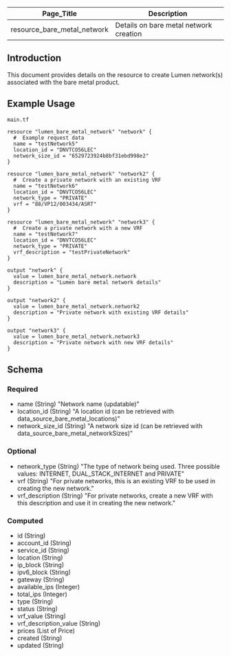 | Page_Title                  | Description                            |
|-----------------------------|----------------------------------------|
| resource_bare_metal_network | Details on bare metal network creation |

## Introduction
This document provides details on the resource to create Lumen network(s) associated with the bare metal product.

## Example Usage
`main.tf`
```hcl
resource "lumen_bare_metal_network" "network" {
  #  Example request data
  name = "testNetwork5"
  location_id = "DNVTCO56LEC"
  network_size_id = "6529723924b8bf31ebd998e2"
}

resource "lumen_bare_metal_network" "network2" {
  #  Create a private network with an existing VRF
  name = "testNetwork6"
  location_id = "DNVTCO56LEC"
  network_type = "PRIVATE"
  vrf = "88/VP12/003434/ASRT"
}

resource "lumen_bare_metal_network" "network3" {
  #  Create a private network with a new VRF
  name = "testNetwork7"
  location_id = "DNVTCO56LEC"
  network_type = "PRIVATE"
  vrf_description = "testPrivateNetwork"
}

output "network" {
  value = lumen_bare_metal_network.network
  description = "Lumen bare metal network details"
}

output "network2" {
  value = lumen_bare_metal_network.network2
  description = "Private network with existing VRF details"
}

output "network3" {
  value = lumen_bare_metal_network.network3
  description = "Private network with new VRF details"
}
```

## Schema

### Required
- name (String) "Network name (updatable)"
- location_id (String) "A location id (can be retrieved with data_source_bare_metal_locations)"
- network_size_id (String) "A network size id (can be retrieved with data_source_bare_metal_networkSizes)"

### Optional
- network_type (String) "The type of network being used. Three possible values: INTERNET, DUAL_STACK_INTERNET and PRIVATE"
- vrf (String) "For private networks, this is an existing VRF to be used in creating the new network."
- vrf_description (String) "For private networks, create a new VRF with this description and use it in creating the new network."

### Computed
- id (String)
- account_id (String)
- service_id (String)
- location (String)
- ip_block (String)
- ipv6_block (String)
- gateway (String)
- available_ips (Integer)
- total_ips (Integer)
- type (String)
- status (String)
- vrf_value (String)
- vrf_description_value (String)
- prices (List of Price)
- created (String)
- updated (String)